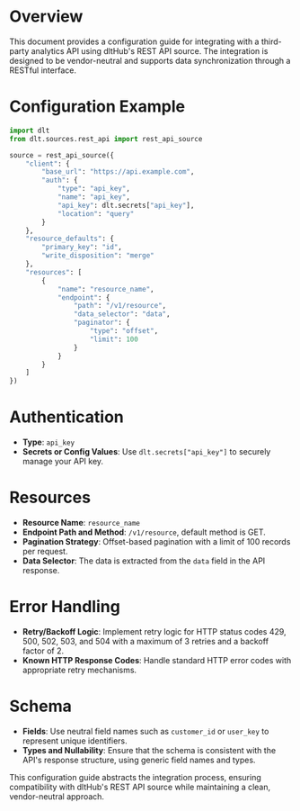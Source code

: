 # Overview

This document provides a configuration guide for integrating with a third-party analytics API using dltHub's REST API source. The integration is designed to be vendor-neutral and supports data synchronization through a RESTful interface.

# Configuration Example

```python
import dlt
from dlt.sources.rest_api import rest_api_source

source = rest_api_source({
    "client": {
        "base_url": "https://api.example.com",
        "auth": {
            "type": "api_key",
            "name": "api_key",
            "api_key": dlt.secrets["api_key"],
            "location": "query"
        }
    },
    "resource_defaults": {
        "primary_key": "id",
        "write_disposition": "merge"
    },
    "resources": [
        {
            "name": "resource_name",
            "endpoint": {
                "path": "/v1/resource",
                "data_selector": "data",
                "paginator": {
                    "type": "offset",
                    "limit": 100
                }
            }
        }
    ]
})
```

# Authentication

- **Type**: `api_key`
- **Secrets or Config Values**: Use `dlt.secrets["api_key"]` to securely manage your API key.

# Resources

- **Resource Name**: `resource_name`
- **Endpoint Path and Method**: `/v1/resource`, default method is GET.
- **Pagination Strategy**: Offset-based pagination with a limit of 100 records per request.
- **Data Selector**: The data is extracted from the `data` field in the API response.

# Error Handling

- **Retry/Backoff Logic**: Implement retry logic for HTTP status codes 429, 500, 502, 503, and 504 with a maximum of 3 retries and a backoff factor of 2.
- **Known HTTP Response Codes**: Handle standard HTTP error codes with appropriate retry mechanisms.

# Schema

- **Fields**: Use neutral field names such as `customer_id` or `user_key` to represent unique identifiers.
- **Types and Nullability**: Ensure that the schema is consistent with the API's response structure, using generic field names and types.

This configuration guide abstracts the integration process, ensuring compatibility with dltHub's REST API source while maintaining a clean, vendor-neutral approach.